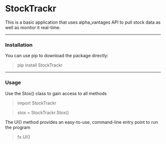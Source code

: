# StockTrackr

This is a basic application that uses alpha_vantages API to pull stock data as well as monitor it real-time.

----
### Installation

You can use pip to download the package directly:
> pip install StockTrackr

----

### Usage

Use the Stox() class to gain access to all methods

>import StockTrackr

>stox = StockTrackr.Stox()

The UI() method provides an easy-to-use, command-line entry point to run the program

>fx.UI()

